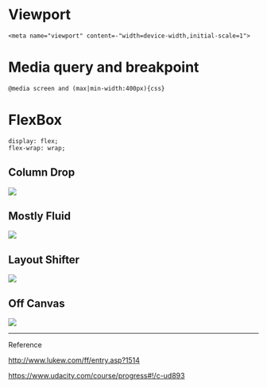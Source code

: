 # Viewport 

    <meta name="viewport" content=-"width=device-width,initial-scale=1">

# Media query and breakpoint

    @media screen and (max|min-width:400px){css}

# FlexBox

    display: flex;
    flex-wrap: wrap;

## Column Drop

<img src="http://static.lukew.com/md-patterns2.png"/>

## Mostly Fluid

<img src="http://static.lukew.com/md-patterns1.png"/>

## Layout Shifter 

<img src="http://static.lukew.com/md-patterns3.png"/>

## Off Canvas 

<img src="http://static.lukew.com/md-patterns7.png"/>

----

Reference

http://www.lukew.com/ff/entry.asp?1514

https://www.udacity.com/course/progress#!/c-ud893
